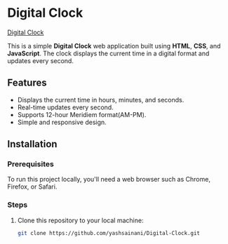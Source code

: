 # Digital Clock

[Digital Clock](https://yashsainani.github.io/Digital-Clock/)

This is a simple **Digital Clock** web application built using **HTML**, **CSS**, and **JavaScript**. The clock displays the current time in a digital format and updates every second.

## Features

- Displays the current time in hours, minutes, and seconds.
- Real-time updates every second.
- Supports 12-hour Meridiem format(AM-PM).
- Simple and responsive design.

## Installation

### Prerequisites

To run this project locally, you'll need a web browser such as Chrome, Firefox, or Safari.

### Steps

1. Clone this repository to your local machine:
   ```bash
   git clone https://github.com/yashsainani/Digital-Clock.git
